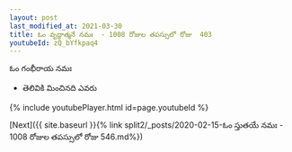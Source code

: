 ```yaml
---
layout: post
last_modified_at: 2021-03-30
title: ఓం వృద్ధాత్మనే నమః  - 1008 రోజుల తపస్సులో రోజు  403
youtubeId: zQ_bYfkpaq4
---
```

 
 
 ఓం గంభీరాయ నమః  
 
 -  తెలివికి మించినది ఎవరు 
 
  
 
  
 
 
 
 
 
 


{% include youtubePlayer.html id=page.youtubeId %}
 
[Next]({{ site.baseurl }}{% link  split2/_posts/2020-02-15-ఓం స్తుతయే నమః    - 1008 రోజుల తపస్సులో రోజు  546.md%})
 
